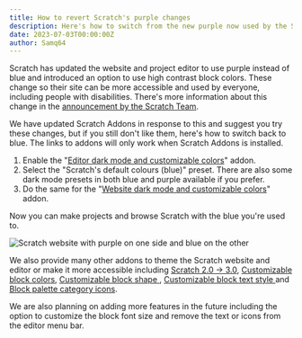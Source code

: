 ```yaml
---
title: How to revert Scratch's purple changes
description: Here's how to switch from the new purple now used by the Scratch website and editor back to blue with Scratch Addons.
date: 2023-07-03T00:00:00Z
author: Samq64
---
```

Scratch has updated the website and project editor to use purple instead of blue and introduced an option to use high contrast block colors. These change so their site can be more accessible and used by everyone, including people with disabilities. There's more information about this change in the [announcement by the Scratch Team](https://scratch.mit.edu/discuss/topic/689659/).

We have updated Scratch Addons in response to this and suggest you try these changes, but if you still don't like them, here's how to switch back to blue. The links to addons will only work when Scratch Addons is installed.

1. Enable the "[Editor dark mode and customizable colors](https://scratch.mit.edu/scratch-addons-extension/settings#addon-editor-dark-mode)" addon.
2. Select the "Scratch's default colours (blue)" preset. There are also some dark mode presets in both blue and purple available if you prefer.
3. Do the same for the "[Website dark mode and customizable colors](https://scratch.mit.edu/scratch-addons-extension/settings#addon-dark-www)" addon.

Now you can make projects and browse Scratch with the blue you're used to.

![Scratch website with purple on one side and blue on the other](/assets/img/blog/revert-purple/purple-blue.png)

We also provide many other addons to theme the Scratch website and editor or make it more accessible including [Scratch 2.0 → 3.0](https://scratch.mit.edu/scratch-addons-extension/settings#addon-scratchr2), [Customizable block colors](https://scratch.mit.edu/scratch-addons-extension/settings#addon-editor-theme3), [Customizable block shape ](https://scratch.mit.edu/scratch-addons-extension/settings#addon-editor-custom-block-shape), [ Customizable block text style ](https://scratch.mit.edu/scratch-addons-extension/settings#addon-custom-block-text) and [Block palette category icons](https://scratch.mit.edu/scratch-addons-extension/settings#addon-block-palette-icons).

We are also planning on adding more features in the future including the option to customize the block font size and remove the text or icons from the editor menu bar.
